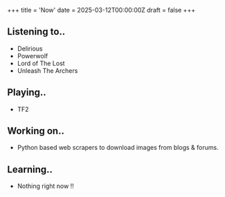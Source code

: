 +++
title = 'Now'
date = 2025-03-12T00:00:00Z
draft = false
+++
  
## Listening to..
+ Delirious
+ Powerwolf
+ Lord of The Lost
+ Unleash The Archers

## Playing..
+ TF2

## Working on..
+ Python based web scrapers to download images from blogs & forums.

## Learning..
+ Nothing right now !!